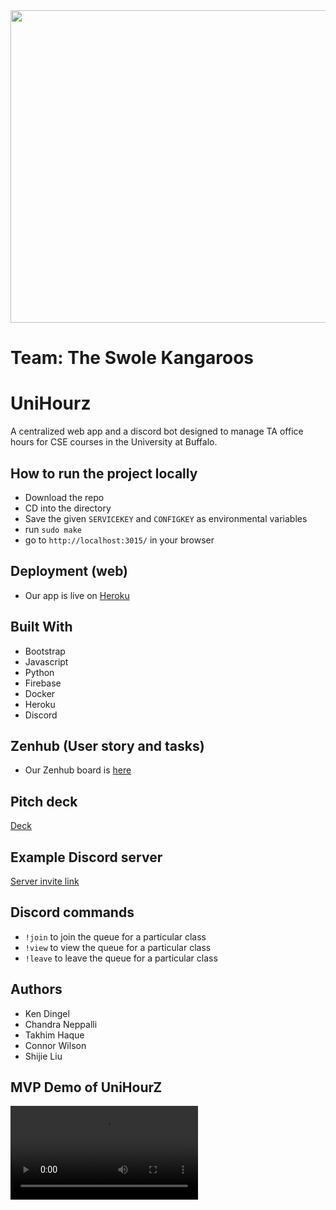 <img src="https://i.imgur.com/ldcZoXe.png" height="500" width="600">

# Team: The Swole Kangaroos
# UniHourz
A centralized web app and a discord bot designed to manage TA office hours for CSE courses in the University at Buffalo.

## How to run the project locally
- Download the repo
- CD into the directory
- Save the given `SERVICEKEY` and `CONFIGKEY` as environmental variables
- run `sudo make`
- go to `http://localhost:3015/` in your browser

## Deployment (web)
- Our app is live on [Heroku](https://cse442-office-hours-app.herokuapp.com/)

## Built With
- Bootstrap
- Javascript
- Python
- Firebase
- Docker
- Heroku
- Discord 

## Zenhub (User story and tasks) 
- Our Zenhub board is [here](https://app.zenhub.com/workspaces/cse-442-6130d481f9bb7b0013b8ca05/board)

## Pitch deck
[Deck](https://docs.google.com/presentation/d/15t5HlFxzxkASUjo7UZP5Qb5DgPv2G1vhREACfDNct0k/edit#slide=id.g104dd048226_1_17)

## Example Discord server
[Server invite link](https://discord.gg/kWQEsCaQ3N)

## Discord commands
- `!join` to join the queue for a particular class
- `!view` to view the queue for a particular class
- `!leave` to leave the queue for a particular class


## Authors
- Ken Dingel
- Chandra Neppalli 
- Takhim Haque
- Connor Wilson
- Shijie Liu

## MVP Demo of UniHourZ
![Demo](https://i.imgur.com/95na0st.mp4)